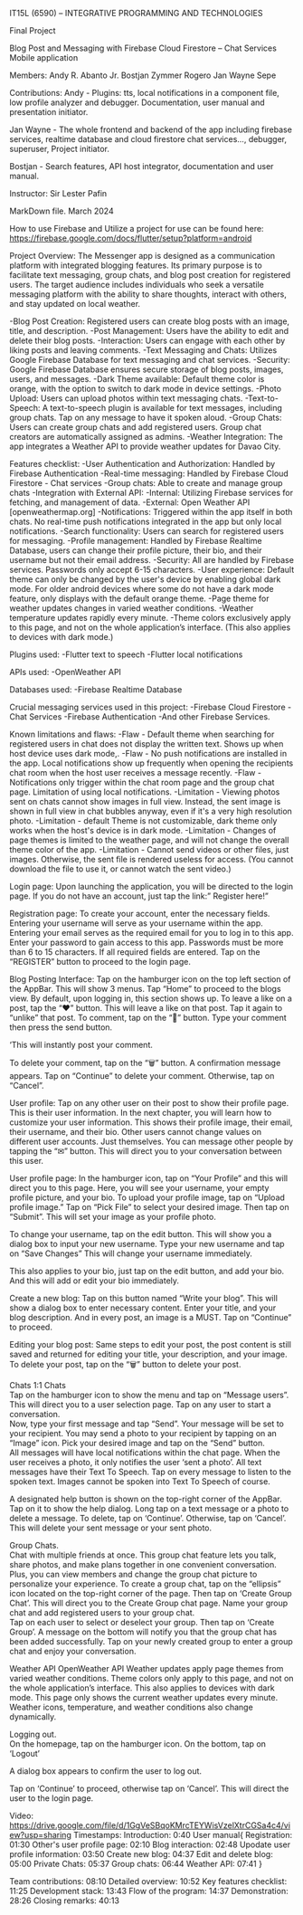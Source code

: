 ﻿IT15L (6590) – INTEGRATIVE PROGRAMMING AND TECHNOLOGIES

Final Project

Blog Post and Messaging with Firebase Cloud Firestore – Chat Services
Mobile application

Members:
Andy R. Abanto Jr.
Bostjan Zymmer Rogero
Jan Wayne Sepe

Contributions:
Andy - Plugins: tts, local notifications in a component file, low profile analyzer and debugger. Documentation, user manual and presentation initiator. 

Jan Wayne -  The whole frontend and backend of the app including firebase services, realtime database and cloud firestore chat services..., debugger, superuser, Project initiator. 

Bostjan - Search features, API host integrator, documentation and user manual. 



Instructor:
Sir Lester Pafin

MarkDown file.
March 2024


How to use Firebase and Utilize a project for use can be found here: https://firebase.google.com/docs/flutter/setup?platform=android

Project Overview:
The Messenger app is designed as a communication platform with integrated blogging features. Its primary purpose is to facilitate text messaging, group chats, and blog post creation for registered users. 
The target audience includes individuals who seek a versatile messaging platform with the ability to share thoughts, interact with others, and stay updated on local weather.




-Blog Post Creation: Registered users can create blog posts with an image, title, and description.
-Post Management: Users have the ability to edit and delete their blog posts.
-Interaction: Users can engage with each other by liking posts and leaving comments.
-Text Messaging and Chats: Utilizes Google Firebase Database for text messaging and chat services.
-Security: Google Firebase Database ensures secure storage of blog posts, images, users, and messages.
-Dark Theme available: Default theme color is orange, with the option to switch to dark mode in device settings.
-Photo Upload: Users can upload photos within text messaging chats.
-Text-to-Speech: A text-to-speech plugin is available for text messages, including group chats. Tap on any message to have it spoken aloud.
-Group Chats: Users can create group chats and add registered users. Group chat creators are automatically assigned as admins.
-Weather Integration: The app integrates a Weather API to provide weather updates for Davao City.

Features checklist:
-User Authentication and Authorization: Handled by Firebase Authentication
-Real-time messaging: Handled by Firebase Cloud Firestore - Chat services
-Group chats: Able to create and manage group chats
-Integration with External API:
-Internal: Utilizing Firebase services for fetching, and management of data.
-External: Open Weather API [openweathermap.org]
-Notifications: Triggered within the app itself in both chats. No real-time push notifications integrated in the app but only local notifications.
-Search functionality: Users can search for registered users for messaging.
-Profile management: Handled by Firebase Realtime Database, users can change their profile picture, their bio, and their username but not their email address.
-Security: All are handled by Firebase services. Passwords only accept 6-15 characters.
-User experience: Default theme can only be changed by the user's device by enabling global dark mode. For older android devices where some do not have a dark mode feature, only displays with the default orange theme.
-Page theme for weather updates changes in varied weather conditions.
-Weather temperature updates rapidly every minute.
-Theme colors exclusively apply to this page, and not on the whole application’s interface. (This also applies to devices with dark mode.)

Plugins used:
-Flutter text to speech
-Flutter local notifications

APIs used:
-OpenWeather API

Databases used:
-Firebase Realtime Database

Crucial messaging services used in this project:
-Firebase Cloud Firestore - Chat Services
-Firebase Authentication
-And other Firebase Services.



Known limitations and flaws:
-Flaw - Default theme when searching for registered users in chat does not display the written text. Shows up when host device uses dark mode,.
-Flaw - No push notifications are installed in the app. Local notifications show up frequently when opening the recipients chat room when the host user receives a message recently.
-Flaw - Notifications only trigger within the chat room page and the group chat page. Limitation of using local notifications.
-Limitation - Viewing photos sent on chats cannot show images in full view. Instead, the sent image is shown in full view in chat bubbles anyway, even if it's a very high resolution photo.
-Limitation - default Theme is not customizable, dark theme only works when the host's device is in dark mode.
-Limitation - Changes of page themes is limited to the weather page, and will not change the overall theme color of the app.
-Limitation - Cannot send videos or other files, just images. Otherwise, the sent file is rendered useless for access. (You cannot download the file to use it, or cannot watch the sent video.)




Login page:
Upon launching the application, you will be directed to the login page.
If you do not have an account, just tap the link:” Register here!”

Registration page:
To create your account, enter the necessary fields.
Entering your username will serve as your username within the app.
Entering your email serves as the required email for you to log in to this app.
Enter your password to gain access to this app. Passwords must be more than 6 to 15 characters.
If all required fields are entered. Tap on the “REGISTER” button to proceed to the login page.

Blog Posting Interface:
Tap on the hamburger icon on the top left section of the AppBar.
This will show 3 menus. Tap “Home” to proceed to the blogs view. By default, upon logging in, this section shows up.
To leave a like on a post, tap the “❤” button. This will leave a like on that post.
Tap it again to “unlike” that post.
To comment, tap on the “💬” button.
Type your comment then press the send button.

‘This will instantly post your comment.

To delete your comment, tap on the “🗑️” button. A confirmation message appears. Tap on “Continue” to delete your comment. Otherwise, tap on “Cancel”.

User profile:
Tap on any other user on their post to show their profile page.
This is their user information. In the next chapter, you will learn how to customize your user information.
This shows their profile image, their email, their username, and their bio.
Other users cannot change values on different user accounts. Just themselves.
You can message other people by tapping the “✉︎” button.
This will direct you to your conversation between this user.

User profile page:
In the hamburger icon, tap on “Your Profile” and this will direct you to this page.
Here, you will see your username, your empty profile picture, and your bio.
To upload your profile image, tap on “Upload profile image.”
Tap on “Pick File” to select your desired image. Then tap on “Submit”.
This will set your image as your profile photo.

To change your username, tap on the edit button.
This will show you a dialog box to input your new username.
Type your new username and tap on “Save Changes”
This will change your username immediately.

This also applies to your bio, just tap on the edit button, and add your bio. And this will add or edit your bio immediately.

Create a new blog:
Tap on this button named “Write your blog”. This will show a dialog box to enter necessary content.
Enter your title, and your blog description. And in every post, an image is a MUST. Tap on “Continue” to proceed.

Editing your blog post:
Same steps to edit your post, the post content is still saved and returned for editing your title, your description, and your image.
To delete your post, tap on the “🗑️” button to delete your post.

Chats
1:1 Chats  
Tap on the hamburger icon to show the menu and tap on “Message users”. This will direct you to a user selection page.
Tap on any user to start a conversation.  
Now, type your first message and tap “Send”. Your message will be set to your recipient. You may send a photo to your recipient by tapping on an “Image” icon. Pick your desired image and tap on the “Send” button.  
All messages will have local notifications within the chat page. When the user receives a photo, it only notifies the user ‘sent a photo’.
All text messages have their Text To Speech. Tap on every message to listen to the spoken text. Images cannot be spoken into Text To Speech of course.

A designated help button is shown on the top-right corner of the AppBar. Tap on it to show the help dialog.
Long tap on a text message or a photo to delete a message.
To delete, tap on ‘Continue’. Otherwise, tap on ‘Cancel’.
This will delete your sent message or your sent photo.

Group Chats.  
Chat with multiple friends at once. This group chat feature lets you talk, share photos, and make plans together in one convenient conversation. Plus, you can view members and change the group chat picture to personalize your experience.
To create a group chat, tap on the “ellipsis” icon located on the top-right corner of the page. Then tap on ‘Create Group Chat’.
This will direct you to the Create Group chat page.
Name your group chat and add registered users to your group chat.  
Tap on each user to select or deselect your group. Then tap on ‘Create Group’. A message on the bottom will notify you that the group chat has been added successfully. Tap on your newly created group to enter a group chat and enjoy your conversation.

Weather API
OpenWeather API
Weather updates apply page themes from varied weather conditions. Theme colors only apply to this page, and not on the whole application’s interface. This also applies to devices with dark mode.
This page only shows the current weather updates every minute.
Weather icons, temperature, and weather conditions also change dynamically.

Logging out.  
On the homepage, tap on the hamburger icon. On the bottom, tap on ‘Logout’

A dialog box appears to confirm the user to log out.

Tap on ‘Continue’ to proceed, otherwise tap on ‘Cancel’.
This will direct the user to the login page.

Video: https://drive.google.com/file/d/1GgVeSBqoKMrcTEYWisVzelXtrCGSa4c4/view?usp=sharing
Timestamps:
Introduction: 0:40
User manual{
Registration: 01:30
Other's user profile page: 02:10
Blog interaction: 02:48
Upodate user profile information: 03:50
Create new blog: 04:37
Edit and delete blog: 05:00
Private Chats: 05:37
Group chats: 06:44
Weather API: 07:41
}

Team contributions: 08:10
Detailed overview: 10:52
Key features checklist: 11:25
Development stack: 13:43
Flow of the program: 14:37
Demonstration: 28:26
Closing remarks: 40:13




